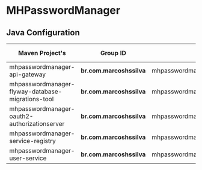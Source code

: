 # MHPasswordManager

## Java Configuration
| Maven Project's                                   | Group ID                 | Artifact ID                                       | Version            | Java Version | Spring Boot | Spring Cloud |
|---------------------------------------------------|--------------------------|---------------------------------------------------|--------------------|--------------|-------------|--------------|
| mhpasswordmanager-api-gateway                     | **br.com.marcoshssilva** | mhpasswordmanager.api.gateway                     | **0.0.1-SNAPSHOT** | temurin-11   | 2.7.7       | 2021.0.3     |
| mhpasswordmanager-flyway-database-migrations-tool | **br.com.marcoshssilva** | mhpasswordmanager.flyway.database.migrations.tool | **0.0.1-SNAPSHOT** | temurin-11   | 2.7.7       | 2021.0.3     |
| mhpasswordmanager-oauth2-authorizationserver      | **br.com.marcoshssilva** | mhpasswordmanager.oauth2.authorization.server     | **0.0.1-SNAPSHOT** | temurin-11   | 2.7.7       | 2021.0.3     |
| mhpasswordmanager-service-registry                | **br.com.marcoshssilva** | mhpasswordmanager.service.registry                | **0.0.1-SNAPSHOT** | temurin-11   | 2.7.7       | 2021.0.3     |
| mhpasswordmanager-user-service                    | **br.com.marcoshssilva** | mhpasswordmanager.userservice                     | **0.0.1-SNAPSHOT** | temurin-11   | 2.7.7       | 2021.0.3     |
